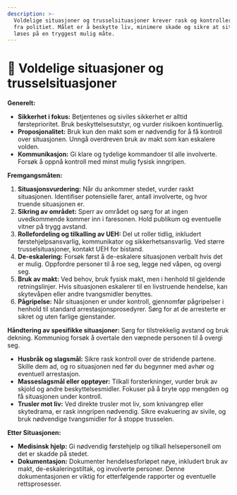 ```yaml
---
description: >-
  Voldelige situasjoner og trusselsituasjoner krever rask og kontrollert respons
  fra politiet. Målet er å beskytte liv, minimere skade og sikre at situasjonen
  løses på en tryggest mulig måte.
---
```


# 🚨 Voldelige situasjoner og trusselsituasjoner

**Generelt:**

* **Sikkerhet i fokus:** Betjentenes og siviles sikkerhet er alltid førsteprioritet. Bruk beskyttelsesutstyr, og vurder risikoen kontinuerlig.
* **Proposjonalitet:** Bruk kun den makt som er nødvendig for å få kontroll over situasjonen. Unngå overdreven bruk av makt som kan eskalere volden.
* **Kommunikasjon:** Gi klare og tydelige kommandoer til alle involverte. Forsøk å oppnå kontroll med minst mulig fysisk inngripen.

**Fremgangsmåten:**

1. **Situasjonsvurdering:** Når du ankommer stedet, vurder raskt situasjonen. Identifiser potensielle farer, antall involverte, og hvor truende situasjonen er.
2. **Sikring av området:** Sperr av området og sørg for at ingen uvedkommende kommer inn i faresonen. Hold publikum og eventuelle vitner på trygg avstand.
3. **Rollefordeling og tilkalling av UEH:** Del ut roller tidlig, inkludert førstehjelpsansvarlig, kommunikator og sikkerhetsansvarlig. Ved større trusselsituasjoner, kontakt UEH for bistand.
4. **De-eskalering:** Forsøk først å de-eskalere situasjonen verbalt hvis det er mulig. Oppfordre personer til å roe seg, legge ned våpen, og overgi seg.
5. **Bruk av makt:** Ved behov, bruk fysisk makt, men i henhold til gjeldende retningslinjer. Hvis situasjonen eskalerer til en livstruende hendelse, kan skytevåpen eller andre tvangsmidler benyttes.
6. **Pågripelse:** Når situasjonen er under kontroll, gjennomfør pågripelser i henhold til standard arrestasjonsprosedyrer. Sørg for at de arresterte er sikret og uten farlige gjenstander.

**Håndtering av spesifikke situasjoner:** Sørg for tilstrekkelig avstand og bruk dekning. Kommuniog forsøk å overtale den væpnede personen til å overgi seg.

* **Husbråk og slagsmål:** Sikre rask kontroll over de stridende partene. Skille dem ad, og ro situasjonen ned før du begynner med avhør og eventuell arrestasjon.
* **Masseslagsmål eller opptøyer:** Tilkall forsterkninger, vurder bruk av skjold og andre beskyttelsesmidler. Fokuser på å bryte opp mengden og få situasjonen under kontroll.
* **Trusler mot liv:** Ved direkte trusler mot liv, som knivangrep eller skytedrama, er rask inngripen nødvendig. Sikre evakuering av sivile, og bruk nødvendige tvangsmidler for å stoppe trusselen.

**Etter Situasjonen:**

* **Medisinsk hjelp:** Gi nødvendig førstehjelp og tilkall helsepersonell om det er skadde på stedet.
* **Dokumentasjon:** Dokumenter hendelsesforløpet nøye, inkludert bruk av makt, de-eskaleringstiltak, og involverte personer. Denne dokumentasjonen er viktig for etterfølgende rapporter og eventuelle rettsprosesser.
